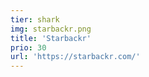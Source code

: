 ```yaml
---
tier: shark
img: starbackr.png
title: 'Starbackr'
prio: 30
url: 'https://starbackr.com/'
---
```






